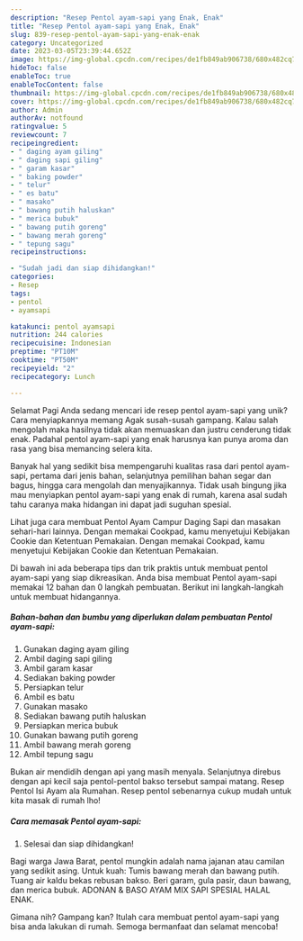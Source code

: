 ```yaml
---
description: "Resep Pentol ayam-sapi yang Enak, Enak"
title: "Resep Pentol ayam-sapi yang Enak, Enak"
slug: 839-resep-pentol-ayam-sapi-yang-enak-enak
category: Uncategorized
date: 2023-03-05T23:39:44.652Z
image: https://img-global.cpcdn.com/recipes/de1fb849ab906738/680x482cq70/pentol-ayam-sapi-foto-resep-utama.jpg
hideToc: false
enableToc: true
enableTocContent: false
thumbnail: https://img-global.cpcdn.com/recipes/de1fb849ab906738/680x482cq70/pentol-ayam-sapi-foto-resep-utama.jpg
cover: https://img-global.cpcdn.com/recipes/de1fb849ab906738/680x482cq70/pentol-ayam-sapi-foto-resep-utama.jpg
author: Admin
authorAv: notfound
ratingvalue: 5
reviewcount: 7
recipeingredient:
- " daging ayam giling"
- " daging sapi giling"
- " garam kasar"
- " baking powder"
- " telur"
- " es batu"
- " masako"
- " bawang putih haluskan"
- " merica bubuk"
- " bawang putih goreng"
- " bawang merah goreng"
- " tepung sagu"
recipeinstructions:

- "Sudah jadi dan siap dihidangkan!"
categories:
- Resep
tags:
- pentol
- ayamsapi

katakunci: pentol ayamsapi 
nutrition: 244 calories
recipecuisine: Indonesian
preptime: "PT10M"
cooktime: "PT50M"
recipeyield: "2"
recipecategory: Lunch

---
```



Selamat Pagi Anda sedang mencari ide resep pentol ayam-sapi yang unik? Cara menyiapkannya memang Agak susah-susah gampang. Kalau salah mengolah maka hasilnya tidak akan memuaskan dan justru cenderung tidak enak. Padahal pentol ayam-sapi yang enak harusnya kan punya aroma dan rasa yang bisa memancing selera kita.


Banyak hal yang sedikit bisa mempengaruhi kualitas rasa dari pentol ayam-sapi, pertama dari jenis bahan, selanjutnya pemilihan bahan segar dan bagus, hingga cara mengolah dan menyajikannya. Tidak usah bingung jika mau menyiapkan pentol ayam-sapi yang enak di rumah, karena asal sudah tahu caranya maka hidangan ini dapat jadi suguhan spesial.

Lihat juga cara membuat Pentol Ayam Campur Daging Sapi dan masakan sehari-hari lainnya. Dengan memakai Cookpad, kamu menyetujui Kebijakan Cookie dan Ketentuan Pemakaian. Dengan memakai Cookpad, kamu menyetujui Kebijakan Cookie dan Ketentuan Pemakaian.


Di bawah ini ada beberapa tips dan trik praktis untuk membuat pentol ayam-sapi yang siap dikreasikan. Anda bisa membuat Pentol ayam-sapi memakai 12 bahan dan 0 langkah pembuatan. Berikut ini langkah-langkah untuk membuat hidangannya.

<!--inarticleads1-->

##### Bahan-bahan dan bumbu yang diperlukan dalam pembuatan Pentol ayam-sapi:

1. Gunakan  daging ayam giling
1. Ambil  daging sapi giling
1. Ambil  garam kasar
1. Sediakan  baking powder
1. Persiapkan  telur
1. Ambil  es batu
1. Gunakan  masako
1. Sediakan  bawang putih haluskan
1. Persiapkan  merica bubuk
1. Gunakan  bawang putih goreng
1. Ambil  bawang merah goreng
1. Ambil  tepung sagu


Bukan air mendidih dengan api yang masih menyala. Selanjutnya direbus dengan api kecil saja pentol-pentol bakso tersebut sampai matang. Resep Pentol Isi Ayam ala Rumahan. Resep pentol sebenarnya cukup mudah untuk kita masak di rumah lho! 

<!--inarticleads2-->

##### Cara memasak Pentol ayam-sapi:


1. Selesai dan siap dihidangkan!

Bagi warga Jawa Barat, pentol mungkin adalah nama jajanan atau camilan yang sedikit asing. Untuk kuah: Tumis bawang merah dan bawang putih. Tuang air kaldu bekas rebusan bakso. Beri garam, gula pasir, daun bawang, dan merica bubuk. ADONAN &amp; BASO AYAM MIX SAPI SPESIAL HALAL ENAK. 

Gimana nih? Gampang kan? Itulah cara membuat pentol ayam-sapi yang bisa anda lakukan di rumah. Semoga bermanfaat dan selamat mencoba!
